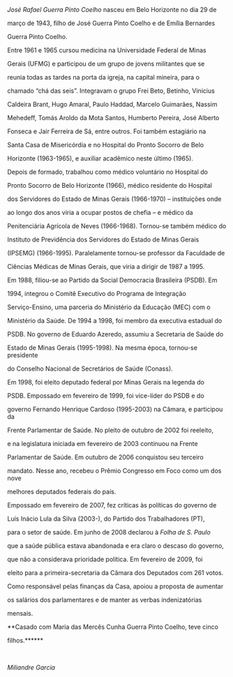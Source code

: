 

 



*José Rafael Guerra Pinto Coelho* nasceu em Belo Horizonte no dia 29 de

março de 1943, filho de José Guerra Pinto Coelho e de Emília Bernardes

Guerra Pinto Coelho.



Entre 1961 e 1965 cursou medicina na Universidade Federal de Minas

Gerais (UFMG) e participou de um grupo de jovens militantes que se

reunia todas as tardes na porta da igreja, na capital mineira, para o

chamado “chá das seis”. Integravam o grupo Frei Beto, Betinho, Vinicius

Caldeira Brant, Hugo Amaral, Paulo Haddad, Marcelo Guimarães, Nassim

Mehedeff, Tomás Aroldo da Mota Santos, Humberto Pereira, José Alberto

Fonseca e Jair Ferreira de Sá, entre outros. Foi também estagiário na

Santa Casa de Misericórdia e no Hospital do Pronto Socorro de Belo

Horizonte (1963-1965), e auxiliar acadêmico neste último (1965).



Depois de formado, trabalhou como médico voluntário no Hospital do

Pronto Socorro de Belo Horizonte (1966), médico residente do Hospital

dos Servidores do Estado de Minas Gerais (1966-1970) – instituições onde

ao longo dos anos viria a ocupar postos de chefia – e médico da

Penitenciária Agrícola de Neves (1966-1968). Tornou-se também médico do

Instituto de Previdência dos Servidores do Estado de Minas Gerais

(IPSEMG) (1966-1995). Paralelamente tornou-se professor da Faculdade de

Ciências Médicas de Minas Gerais, que viria a dirigir de 1987 a 1995.



Em 1988, filiou-se ao Partido da Social Democracia Brasileira (PSDB). Em

1994, integrou o Comitê Executivo do Programa de Integração

Serviço-Ensino, uma parceria do Ministério da Educação (MEC) com o

Ministério da Saúde. De 1994 a 1998, foi membro da executiva estadual do

PSDB. No governo de Eduardo Azeredo, assumiu a Secretaria de Saúde do

Estado de Minas Gerais (1995-1998). Na mesma época, tornou-se presidente

do Conselho Nacional de Secretários de Saúde (Conass).



Em 1998, foi eleito deputado federal por Minas Gerais na legenda do

PSDB. Empossado em fevereiro de 1999, foi vice-líder do PSDB e do

governo Fernando Henrique Cardoso (1995-2003) na Câmara, e participou da

Frente Parlamentar de Saúde. No pleito de outubro de 2002 foi reeleito,

e na legislatura iniciada em fevereiro de 2003 continuou na Frente

Parlamentar de Saúde. Em outubro de 2006 conquistou seu terceiro

mandato. Nesse ano, recebeu o Prêmio Congresso em Foco como um dos nove

melhores deputados federais do país.



Empossado em fevereiro de 2007, fez críticas às políticas do governo de

Luís Inácio Lula da Silva (2003-), do Partido dos Trabalhadores (PT),

para o setor de saúde. Em junho de 2008 declarou à *Folha de S. Paulo*

que a saúde pública estava abandonada e era claro o descaso do governo,

que não a considerava prioridade política. Em fevereiro de 2009, foi

eleito para a primeira-secretaria da Câmara dos Deputados com 261 votos.

Como responsável pelas finanças da Casa, apoiou a proposta de aumentar

os salários dos parlamentares e de manter as verbas indenizatórias

mensais.



**Casado com Maria das Mercês Cunha Guerra Pinto Coelho, teve cinco

filhos.******



 



*Miliandre Garcia*



 



